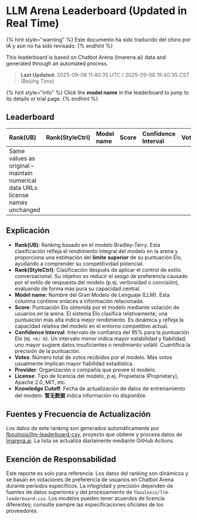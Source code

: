 # LLM Arena Leaderboard (Updated in Real Time)


{% hint style="warning" %}
Este documento ha sido traducido del chino por IA y aún no ha sido revisado.
{% endhint %}




This leaderboard is based on Chatbot Arena (lmarena.ai) data and generated through an automated process.

> **Last Updated**: 2025-09-08 11:40:35 UTC / 2025-09-08 19:40:35 CST (Beijing Time)

{% hint style="info" %}
Click the **model name** in the leaderboard to jump to its details or trial page.
{% endhint %}

## Leaderboard

| Rank(UB) | Rank(StyleCtrl) | Model name                                                                                                                             | Score | Confidence Interval | Votes     | Provider                   | License                       | Knowledge Cutoff |
|:---|:---|:---|:---|:---|:---|:---|:---|:---|
| Same values as original – maintain numerical data URLs license names unchanged |

## Explicación

- **Rank(UB)**: Ranking basado en el modelo Bradley-Terry. Esta clasificación refleja el rendimiento integral del modelo en la arena y proporciona una estimación del **límite superior** de su puntuación Elo, ayudando a comprender su competitividad potencial.
- **Rank(StyleCtrl)**: Clasificación después de aplicar el control de estilo conversacional. Su objetivo es reducir el sesgo de preferencia causado por el estilo de respuesta del modelo (p.ej. verbosidad o concisión), evaluando de forma más pura su capacidad central.
- **Model name**: Nombre del Gran Modelo de Lenguaje (LLM). Esta columna contiene enlaces a información relacionada.
- **Score**: Puntuación Elo obtenida por el modelo mediante votación de usuarios en la arena. El sistema Elo clasifica relativamente; una puntuación más alta indica mejor rendimiento. Es dinámica y refleja la capacidad relativa del modelo en el entorno competitivo actual.
- **Confidence Interval**: Intervalo de confianza del 95% para la puntuación Elo (ej. `+6/-6`). Un intervalo menor indica mayor estabilidad y fiabilidad; uno mayor sugiere datos insuficientes o rendimiento volátil. Cuantifica la precisión de la puntuación.
- **Votes**: Número total de votos recibidos por el modelo. Más votos usualmente implican mayor fiabilidad estadística.
- **Provider**: Organización o compañía que provee el modelo.
- **License**: Tipo de licencia del modelo, p.ej. Propietaria (Proprietary), Apache 2.0, MIT, etc.
- **Knowledge Cutoff**: Fecha de actualización de datos de entrenamiento del modelo. **暂无数据** indica información no disponible.

## Fuentes y Frecuencia de Actualización

Los datos de este ranking son generados automáticamente por [fboulnois/llm-leaderboard-csv](https://github.com/fboulnois/llm-leaderboard-csv), proyecto que obtiene y procesa datos de [lmarena.ai](https://lmarena.ai/). La lista se actualiza diariamente mediante GitHub Actions.

## Exención de Responsabilidad

Este reporte es solo para referencia. Los datos del ranking son dinámicos y se basan en votaciones de preferencia de usuarios en Chatbot Arena durante períodos específicos. La integridad y precisión dependen de fuentes de datos superiores y del procesamiento de `fboulnois/llm-leaderboard-csv`. Los modelos pueden tener acuerdos de licencia diferentes; consulte siempre las especificaciones oficiales de los proveedores.